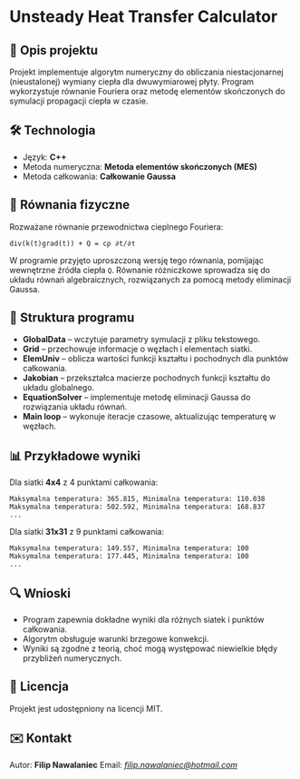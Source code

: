# Unsteady Heat Transfer Calculator

## 📌 Opis projektu
Projekt implementuje algorytm numeryczny do obliczania niestacjonarnej (nieustalonej) wymiany ciepła dla dwuwymiarowej płyty. Program wykorzystuje równanie Fouriera oraz metodę elementów skończonych do symulacji propagacji ciepła w czasie.

## 🛠 Technologia
- Język: **C++**
- Metoda numeryczna: **Metoda elementów skończonych (MES)**
- Metoda całkowania: **Całkowanie Gaussa**

## 📖 Równania fizyczne
Rozważane równanie przewodnictwa cieplnego Fouriera:

```
div(k(t)grad(t)) + Q = cρ ∂t/∂τ
```

W programie przyjęto uproszczoną wersję tego równania, pomijając wewnętrzne źródła ciepła `Q`. Równanie różniczkowe sprowadza się do układu równań algebraicznych, rozwiązanych za pomocą metody eliminacji Gaussa.

## 📂 Struktura programu
- **GlobalData** – wczytuje parametry symulacji z pliku tekstowego.
- **Grid** – przechowuje informacje o węzłach i elementach siatki.
- **ElemUniv** – oblicza wartości funkcji kształtu i pochodnych dla punktów całkowania.
- **Jakobian** – przekształca macierze pochodnych funkcji kształtu do układu globalnego.
- **EquationSolver** – implementuje metodę eliminacji Gaussa do rozwiązania układu równań.
- **Main loop** – wykonuje iteracje czasowe, aktualizując temperaturę w węzłach.


## 📊 Przykładowe wyniki
Dla siatki **4x4** z 4 punktami całkowania:
```
Maksymalna temperatura: 365.815, Minimalna temperatura: 110.038
Maksymalna temperatura: 502.592, Minimalna temperatura: 168.837
...
```

Dla siatki **31x31** z 9 punktami całkowania:
```
Maksymalna temperatura: 149.557, Minimalna temperatura: 100
Maksymalna temperatura: 177.445, Minimalna temperatura: 100
...
```

## 🔍 Wnioski
- Program zapewnia dokładne wyniki dla różnych siatek i punktów całkowania.
- Algorytm obsługuje warunki brzegowe konwekcji.
- Wyniki są zgodne z teorią, choć mogą występować niewielkie błędy przybliżeń numerycznych.

## 📜 Licencja
Projekt jest udostępniony na licencji MIT.

## ✉️ Kontakt
Autor: **Filip Nawalaniec**
Email: *filip.nawalaniec@hotmail.com*


